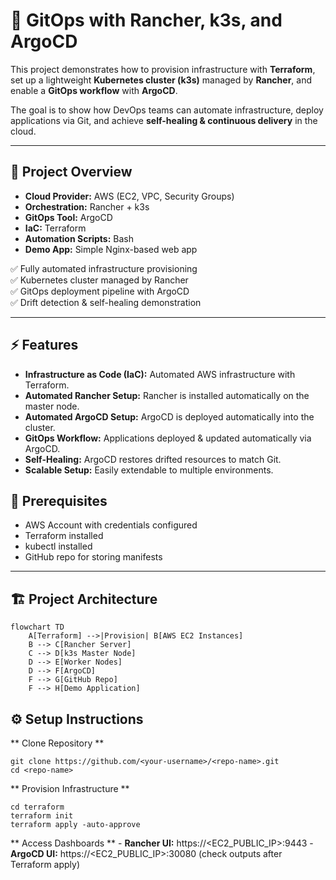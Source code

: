 # 🚀 GitOps with Rancher, k3s, and ArgoCD

This project demonstrates how to provision infrastructure with **Terraform**, set up a lightweight **Kubernetes cluster (k3s)** managed by **Rancher**, and enable a **GitOps workflow** with **ArgoCD**.  

The goal is to show how DevOps teams can automate infrastructure, deploy applications via Git, and achieve **self-healing & continuous delivery** in the cloud.

---

## 📌 Project Overview

- **Cloud Provider:** AWS (EC2, VPC, Security Groups)  
- **Orchestration:** Rancher + k3s  
- **GitOps Tool:** ArgoCD  
- **IaC:** Terraform  
- **Automation Scripts:** Bash  
- **Demo App:** Simple Nginx-based web app  

✅ Fully automated infrastructure provisioning  
✅ Kubernetes cluster managed by Rancher  
✅ GitOps deployment pipeline with ArgoCD  
✅ Drift detection & self-healing demonstration  

---

 ## ⚡ Features
- **Infrastructure as Code (IaC):** Automated AWS infrastructure with Terraform.
- **Automated Rancher Setup:** Rancher is installed automatically on the master node.
- **Automated ArgoCD Setup:** ArgoCD is deployed automatically into the cluster.
- **GitOps Workflow:** Applications deployed & updated automatically via ArgoCD.
- **Self-Healing:** ArgoCD restores drifted resources to match Git.
- **Scalable Setup:** Easily extendable to multiple environments.

## 🔑 Prerequisites
- AWS Account with credentials configured
- Terraform installed
- kubectl installed
- GitHub repo for storing manifests
---

## 🏗️ Project Architecture

```mermaid
flowchart TD
    A[Terraform] -->|Provision| B[AWS EC2 Instances]
    B --> C[Rancher Server]
    C --> D[k3s Master Node]
    D --> E[Worker Nodes]
    D --> F[ArgoCD]
    F --> G[GitHub Repo]
    F --> H[Demo Application]
```

## ⚙️ Setup Instructions
** Clone Repository **
```
git clone https://github.com/<your-username>/<repo-name>.git
cd <repo-name>
```

** Provision Infrastructure **
```
cd terraform
terraform init
terraform apply -auto-approve
```

** Access Dashboards **
	- **Rancher UI:** https://<EC2_PUBLIC_IP>:9443
	- **ArgoCD UI:** https://<EC2_PUBLIC_IP>:30080 (check outputs after Terraform apply)
